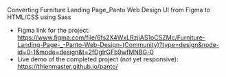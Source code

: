 Converting Furniture Landing Page_Panto Web Design UI from Figma to HTML/CSS using Sass

- Figma link for the project: https://www.figma.com/file/6fs2X4WxLRzjjAS1oCSZMc/Furniture-Landing-Page-_-Panto-Web-Design-(Community)?type=design&node-id=0-1&mode=design&t=2fDgIrGFb9wfMNBG-0
- Live demo of the completed project (not yet responsive): https://thienmaster.github.io/panto/
